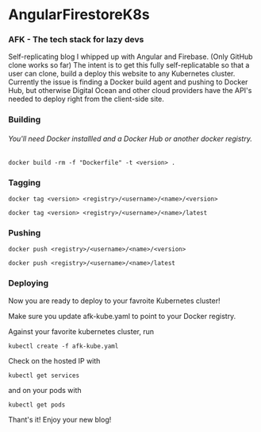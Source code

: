 # AngularFirestoreK8s
### AFK - The tech stack for lazy devs

Self-replicating blog I whipped up with Angular and Firebase. (Only GitHub clone works so far) The intent is to get this fully self-replicatable so that a user can clone, build a deploy this website to any Kubernetes cluster. Currently the issue is finding a Docker build agent and pushing to Docker Hub, but otherwise Digital Ocean and other cloud providers have the API's needed to deploy right from the client-side site.

### Building
###### You'll need Docker installled and a Docker Hub or another docker registry. 

`docker build -rm -f "Dockerfile" -t <version> .`

### Tagging

`docker tag <version> <registry>/<username>/<name>/<version>`

`docker tag <version> <registry>/<username>/<name>/latest`

### Pushing

`docker push <registry>/<username>/<name>/<version>`

`docker push <registry>/<username>/<name>/latest`

### Deploying
Now you are ready to deploy to your favroite Kubernetes cluster!

Make sure you update afk-kube.yaml to point to your Docker registry.

Against your favorite kubernetes cluster, run

`kubectl create -f afk-kube.yaml`

Check on the hosted IP with

`kubectl get services`

and on your pods with

`kubectl get pods`

Thant's it! Enjoy your new blog! 


